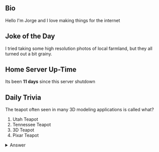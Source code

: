 ## Bio

Hello I'm Jorge and I love making things for the internet

## Joke of the Day

I tried taking some high resolution photos of local farmland, but they all turned out a bit grainy.

## Home Server Up-Time

Its been **11 days** since this server shutdown


## Daily Trivia

The teapot often seen in many 3D modeling applications is called what?
 1. Utah Teapot
 2. Tennessee Teapot
 3. 3D Teapot
 4. Pixar Teapot

<details>
  <summary>Answer</summary>
  Utah Teapot
</details>
